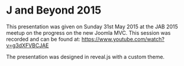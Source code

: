 J and Beyond 2015
=============
This presentation was given on Sunday 31st May 2015 at the JAB 2015 meetup on the progress on the new Joomla MVC. This session was recorded and can be found at: https://www.youtube.com/watch?v=g3dXFVBCJAE

The presentation was designed in reveal.js with a custom theme.

